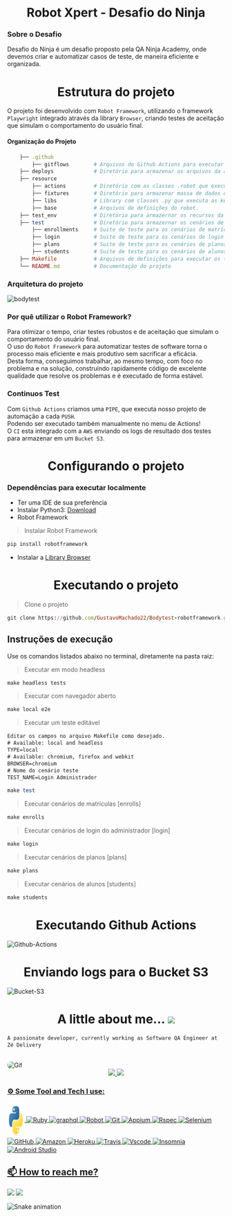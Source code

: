 <h1 align="center">
    Robot Xpert - Desafio do Ninja
</h1>

### Sobre o Desafio

Desafio do Ninja é um desafio proposto pela QA Ninja Academy, onde devemos criar e automatizar casos de teste, 
de maneira eficiente e organizada.

<h1 align="center">
Estrutura do projeto
</h1>

O projeto foi desenvolvido com `Robot Framework`, utilizando o framework `Playwright` integrado através da library `Browser`,
criando testes de aceitação que simulam o comportamento do usuário final.

#### Organização do Projeto
```ruby
    ├── .github                   
        ├── gitflows        # Arquivos do Github Actions para executar o CI.
    ├── deploys             # Diretório para armazenar os arquivos da aplicação. 
    ├── resource
        ├── actions         # Diretório com as classes .robot que executa as keywords. 
        ├── fixtures        # Diretório para armazenar massa de dados em json.
        ├── libs            # Library com classes .py que executa as keywords de chamada no banco. 
        ├── base            # Arquivos de definições do robot.
    ├── test_env            # Diretório para armazernar os recursos da library
    ├── test                # Diretório para armazernar os cenários de testes   
        ├── enrollments     # Suite de teste para os cenários de matrículas
        ├── login           # Suite de teste para os cenários de login do administrador 
        ├── plans           # Suite de teste para os cenários de planos      
        ├── students        # Suite de teste para os cenários de alunos
    ├── Makefile            # Arquivos de definições para executar os testes.
    └── README.md           # Documentação do projeto
```
    
 ### Arquitetura do projeto   
![bodytest](https://user-images.githubusercontent.com/64233343/172066490-fb36c60d-4e78-4c6d-bed4-50cd7c78b276.jpeg)

### Por quê utilizar o Robot Framework?
Para otimizar o tempo, criar testes robustos e de aceitação que simulam o comportamento do usuário final.<br/> 
O uso do `Robot Framework` para automatizar testes de software torna o processo mais eficiente e mais produtivo sem sacrificar a eficácia. <br/> 
Desta forma, conseguimos trabalhar, ao mesmo tempo, com foco no problema e na solução, construindo rapidamente código de excelente qualidade que resolve os problemas e é executado de forma estável.<br/> 
 
### Continuos Test
Com `Github Actions` criamos uma `PIPE`, que executa nosso projeto de automação a cada `PUSH`.<br/> 
Podendo ser executado também manualmente no menu de Actions!<br/> 
O `CI` esta integrado com a `AWS` enviando os logs de resultado dos testes para armazenar em um `Bucket S3`.<br/> 

<h1 align="center">
Configurando o projeto 
</h1>

### Dependências para executar localmente

- Ter uma IDE de sua preferência
- Instalar Python3: [Download](https://www.python.org/downloads/)
- Robot Framework
> Instalar Robot Framework
``` ruby
pip install robotframework
```
- Instalar a [Library Browser](https://github.com/MarketSquare/robotframework-browser)

<h1 align="center">
Executando o projeto
</h1>

> Clone o projeto
``` ruby
git clone https://github.com/GustavoMachado22/Bodytest-robotframework.git
```

## Instruções de execução 
Use os comandos listados abaixo no terminal, diretamente na pasta raiz:

> Executar em modo headless 
``` ruby
make headless tests
```

> Executar com navegador aberto
``` ruby
make local e2e
```

> Executar um teste editável
```
Editar os campos no arquivo Makefile como desejado.
# Available: local and headless
TYPE=local
# Available: chromium, firefox and webkit
BROWSER=chromium
# Nome do cenário teste
TEST_NAME=Login Administrador
```
``` ruby
make test
```

> Executar cenários de matrículas [enrolls]
``` ruby
make enrolls
```

> Executar cenários de login do administrador [login]
``` ruby
make login
```

> Executar cenários de planos [plans]
``` ruby
make plans
```

> Executar cenários de alunos [students]
``` ruby
make students
```


<h1 align="center">
Executando Github Actions
</h1>

![Github-Actions](https://user-images.githubusercontent.com/64233343/172062250-5cb1aae7-c233-4658-b150-f5050ada00e8.gif)

<h1 align="center">
Enviando logs para o Bucket S3
</h1>

![Bucket-S3](https://user-images.githubusercontent.com/64233343/172062815-118330dc-2013-42fe-a31b-497f2f291fc3.gif)


<h1 align="center">
A little about me...  <img src="https://media.giphy.com/media/VgCDAzcKvsR6OM0uWg/giphy.gif" width="60">   
</h1>

```
A passionate developer, currently working as Software QA Engineer at Zé Delivery
``` 

     

<br/> 

<img align="leaft" alt="Gif" height="300" width="1090" style="border-radius:50px;"  src="https://camo.githubusercontent.com/5dc6ee33381917e41fc9c4951799268998f11a9b864399bf79a0842e4f9b194d/68747470733a2f2f692e696d6775722e636f6d2f315a76566b44632e676966">

<div align="center">
  <a href="https://www.linkedin.com/in/gustavohmachado/">
  <img height="180em" src="https://github-readme-stats.vercel.app/api?username=GustavoMachado22&show_icons=true&theme=dracula&include_all_commits=true&count_private=false"/> 
  <img height="180em" src="https://github-readme-stats.vercel.app/api/top-langs/?username=GustavoMachado22&layout=compact&langs_count=7&theme=dracula"/>

      

 </div>
  
###  ⚙️ Some Tool and Tech I use:   
<img align="center" alt="Python" height="80" width="40" src="https://raw.githubusercontent.com/devicons/devicon/master/icons/python/python-original.svg"/>
  
<img align="center" alt="Ruby" height="80" width="40" src="https://cdn.jsdelivr.net/gh/devicons/devicon/icons/ruby/ruby-plain-wordmark.svg"/>
  
<img align="center" alt="graphql" height="90" width="40" src="https://cdn.jsdelivr.net/gh/devicons/devicon/icons/graphql/graphql-plain-wordmark.svg"/>
  
<img align="center" alt="Robot" height="40" width="60" src="https://arctouch.com/wp-content/uploads/2021/02/robot-framework-test-automation-blog-1024x576.png"/>
  
<img align="center" alt="Git" height="80" width="40"  src="https://cdn.jsdelivr.net/gh/devicons/devicon/icons/git/git-plain.svg"/>    

<img align="center" alt="Appium" height="50" width="80" src="https://www.testgrid.io/blog/wp-content/uploads/2021/05/appium.png"/>
  
<img align="center" alt="Rspec" height="40" width="40" src="https://cdn.jsdelivr.net/gh/devicons/devicon/icons/rspec/rspec-original.svg"/>
         
<img align="center" alt="Selenium" height="80" width="40" src="https://cdn.jsdelivr.net/gh/devicons/devicon/icons/selenium/selenium-original.svg"/>
  
<img align="center" alt="GitHub" height="40" width="40" src="https://cdn.icon-icons.com/icons2/2429/PNG/512/github_logo_icon_147285.png"/>
  
<img align="center" alt="Amazon" height="80" width="60" src="https://cdn.jsdelivr.net/gh/devicons/devicon/icons/amazonwebservices/amazonwebservices-plain-wordmark.svg"/>
          
<img align="center" alt="Heroku" height="80" width="40" src="https://cdn.jsdelivr.net/gh/devicons/devicon/icons/heroku/heroku-original-wordmark.svg"/>
  
<img align="center" alt="Travis" height="60" width="90" src="https://cdn.jsdelivr.net/gh/devicons/devicon/icons/travis/travis-plain-wordmark.svg"/>
          
<img align="center" alt="Vscode" height="40" width="40" src="https://cdn.jsdelivr.net/gh/devicons/devicon/icons/visualstudio/visualstudio-plain.svg"/>
    
<img align="center" alt="Insomnia" height="40" width="40" src="https://seeklogo.com/images/I/insomnia-logo-A35E09EB19-seeklogo.com.png"/>
  
<img align="center" alt="Android Studio" height="40" width="40" src="https://2.bp.blogspot.com/-tzm1twY_ENM/XlCRuI0ZkRI/AAAAAAAAOso/BmNOUANXWxwc5vwslNw3WpjrDlgs9PuwQCLcBGAsYHQ/s1600/pasted%2Bimage%2B0.png"/>
  
          
</div>
  
  ## 📫 How to reach me?
<div> 
  <a href="https://www.linkedin.com/in/gustavohmachado/" target="_blank"><img src="https://img.shields.io/badge/-LinkedIn-%230077B5?style=for-the-badge&logo=linkedin&logoColor=white" target="_blank"></a> 
  <a href="https://www.instagram.com/gustavoaxe/" target="_blank"><img src="https://img.shields.io/badge/-Instagram-%23E4405F?style=for-the-badge&logo=instagram&logoColor=white" target="_blank"></a>  
 <div> 
   
![Snake animation](https://github.com/GustavoMachado22/GustavoMachado22/blob/output/github-contribution-grid-snake.svg)
   

